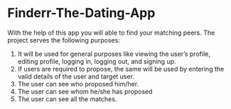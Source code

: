 # Finderr-The-Dating-App
With the help of this app you will able to find your matching peers.
The project serves the following purposes:
1. It will be used for general purposes like viewing the user’s profile, editing profile, logging in, logging out, and signing up.
2. If users are required to propose, the same will be used by entering the valid details of the user and target user.
3. The user can see who proposed him/her.
4. The user can see whom he/she has proposed
5. The user can see all the matches.
